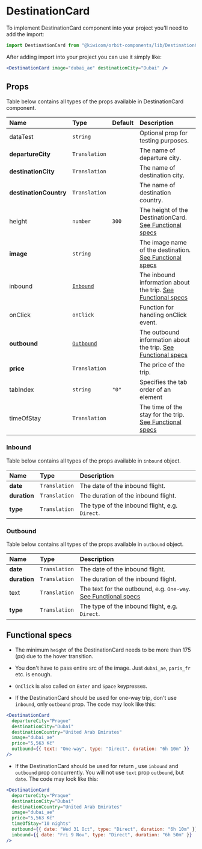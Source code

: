 # DestinationCard

To implement DestinationCard component into your project you'll need to add the import:

```jsx
import DestinationCard from "@kiwicom/orbit-components/lib/DestinationCard";
```

After adding import into your project you can use it simply like:

```jsx
<DestinationCard image="dubai_ae" destinationCity="Dubai" />
```

## Props

Table below contains all types of the props available in DestinationCard component.

| Name                   | Type                    | Default | Description                                                                        |
| :--------------------- | :---------------------- | :------ | :--------------------------------------------------------------------------------- |
| dataTest               | `string`                |         | Optional prop for testing purposes.                                                |
| **departureCity**      | `Translation`           |         | The name of departure city.                                                        |
| **destinationCity**    | `Translation`           |         | The name of destination city.                                                      |
| **destinationCountry** | `Translation`           |         | The name of destination country.                                                   |
| height                 | `number`                | `300`   | The height of the DestinationCard. [See Functional specs](#functional-specs)       |
| **image**              | `string`                |         | The image name of the destination. [See Functional specs](#functional-specs)       |
| inbound                | [`Inbound`](#inbound)   |         | The inbound information about the trip. [See Functional specs](#functional-specs)  |
| onClick                | `onClick`               |         | Function for handling onClick event.                                               |
| **outbound**           | [`Outbound`](#outbound) |         | The outbound information about the trip. [See Functional specs](#functional-specs) |
| **price**              | `Translation`           |         | The price of the trip.                                                             |
| tabIndex               | `string`                | `"0"`   | Specifies the tab order of an element                                              |
| timeOfStay             | `Translation`           |         | The time of the stay for the trip. [See Functional specs](#functional-specs)       |

### Inbound

Table below contains all types of the props available in `inbound` object.

| Name         | Type          | Description                                    |
| :----------- | :------------ | :--------------------------------------------- |
| **date**     | `Translation` | The date of the inbound flight.                |
| **duration** | `Translation` | The duration of the inbound flight.            |
| **type**     | `Translation` | The type of the inbound flight, e.g. `Direct`. |

### Outbound

Table below contains all types of the props available in `outbound` object.

| Name         | Type          | Description                                                                          |
| :----------- | :------------ | :----------------------------------------------------------------------------------- |
| **date**     | `Translation` | The date of the inbound flight.                                                      |
| **duration** | `Translation` | The duration of the inbound flight.                                                  |
| text         | `Translation` | The text for the outbound, e.g. `One-way`. [See Functional specs](#functional-specs) |
| **type**     | `Translation` | The type of the inbound flight, e.g. `Direct`.                                       |

## Functional specs

- The minimum `height` of the DestinationCard needs to be more than 175 (px) due to the hover transition.

- You don't have to pass entire src of the image. Just `dubai_ae`, `paris_fr` etc. is enough.

- `OnClick` is also called on `Enter` and `Space` keypresses.

- If the DestinationCard should be used for one-way trip, don't use `inbound`, only `outbound` prop. The code may look like this:

```jsx
<DestinationCard
  departureCity="Prague"
  destinationCity="Dubai"
  destinationCountry="United Arab Emirates"
  image="dubai_ae"
  price="5,563 Kč"
  outbound={{ text: "One-way", type: "Direct", duration: "6h 10m" }}
/>
```

- If the DestinationCard should be used for return , use `inbound` and `outbound` prop concurrently. You will not use `text` prop `outbound`, but `date`. The code may look like this:

```jsx
<DestinationCard
  departureCity="Prague"
  destinationCity="Dubai"
  destinationCountry="United Arab Emirates"
  image="dubai_ae"
  price="5,563 Kč"
  timeOfStay="10 nights"
  outbound={{ date: "Wed 31 Oct", type: "Direct", duration: "6h 10m" }}
  inbound={{ date: "Fri 9 Nov", type: "Direct", duration: "6h 50m" }}
/>
```

